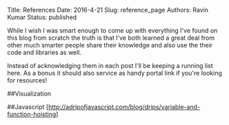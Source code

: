 Title: References
Date: 2016-4-21 
Slug: reference_page
Authors: Ravin Kumar
Status: published

While I wish I was smart enough to come up with everything I've found
on this blog from scratch the truth is that I've both learned a great
deal from other much smarter people share their knowledge 
and also use the their code and libraries as well.  

Instead of acknowledging them in each post I'll be keeping a running list here.
As a bonus it should also service as handy portal link if you're looking
for resources!

##Visualization


##Javascript
[http://adripofjavascript.com/blog/drips/variable-and-function-hoisting]
